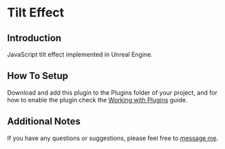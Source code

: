 # Tilt Effect
## Introduction
JavaScript tilt effect implemented in Unreal Engine.
## How To Setup
Download and add this plugin to the Plugins folder of your project, and for how to enable the plugin check the [Working with Plugins](https://docs.unrealengine.com/5.0/en-US/working-with-plugins-in-unreal-engine) guide.
## Additional Notes
If you have any questions or suggestions, please feel free to [message me](https://github.com/DanialKama#-connect-with-me).
